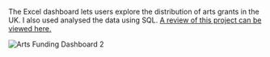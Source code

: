 The Excel dashboard lets users explore the distribution of arts grants in the UK.  I also used analysed the data using SQL.  [A review of this project can be viewed here.](https://github.com/alccrts/SQL_Projects/blob/main/Analysis%20w%20SQL/Review%20of%20UK%20Arts%20Funding.md) 

![Arts Funding Dashboard 2](https://github.com/alccrts/Data_Visualizations/assets/138128361/4a1099a3-13d3-48b8-8e56-b8fb62359923)
